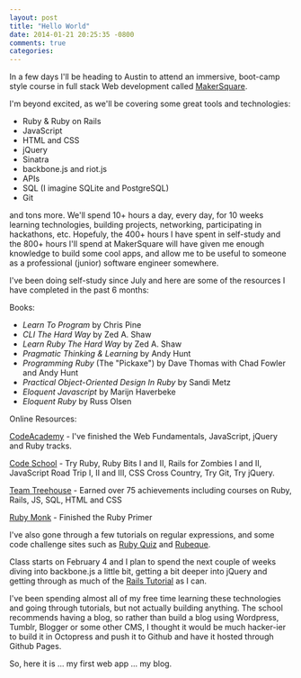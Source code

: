 ```yaml
---
layout: post
title: "Hello World"
date: 2014-01-21 20:25:35 -0800
comments: true
categories: 
---
```

In a few days I'll be heading to Austin to attend an immersive, boot-camp style course in full stack Web development called [MakerSquare](http://www.themakersquare.com).
<!-- more -->
I'm beyond excited, as we'll be covering some great tools and technologies:

+ Ruby & Ruby on Rails
+ JavaScript
+ HTML and CSS
+ jQuery
+ Sinatra
+ backbone.js and riot.js
+ APIs
+ SQL (I imagine SQLite and PostgreSQL)
+ Git

and tons more. We'll spend 10+ hours a day, every day, for 10 weeks learning technologies, building projects, networking, participating in hackathons, etc. Hopefuly, the 400+ hours I have spent in self-study and the 800+ hours I'll spend at MakerSquare will have given me enough knowledge to build some cool apps, and allow me to be useful to someone as a professional (junior) software engineer somewhere.

I've been doing self-study since July and here are some of the resources I have completed in the past 6 months:

Books:

+ *Learn To Program* by Chris Pine
+ *CLI The Hard Way* by Zed A. Shaw
+ *Learn Ruby The Hard Way* by Zed A. Shaw
+ *Pragmatic Thinking &amp; Learning* by Andy Hunt
+ *Programming Ruby* (The "Pickaxe") by Dave Thomas with Chad Fowler and Andy Hunt
+ *Practical Object-Oriented Design In Ruby* by Sandi Metz
+ *Eloquent Javascript* by Marijn Haverbeke
+ *Eloquent Ruby* by Russ Olsen

Online Resources:

[CodeAcademy](http://codecademy.com) - I've finished the Web Fundamentals, JavaScript, jQuery and Ruby tracks.

[Code School](http://codeschool.com) - Try Ruby, Ruby Bits I and II, Rails for Zombies I and II, JavaScript Road Trip I, II and III, CSS Cross Country, Try Git, Try jQuery.

[Team Treehouse](http://teamtreehouse.com) - Earned over 75 achievements including courses on Ruby, Rails, JS, SQL, HTML and CSS

[Ruby Monk](http://rubymonk.org) - Finished the Ruby Primer

I've also gone through a few tutorials on regular expressions, and some code challenge sites such as [Ruby Quiz](http://rubyquiz.com) and [Rubeque](http://rubeque.herokuapp.com).

Class starts on February 4 and I plan to spend the next couple of weeks diving into backbone.js a little bit, getting a bit deeper into jQuery and getting through as much of the [Rails Tutorial](http://ruby.railstutorial.org) as I can.

I've been spending almost all of my free time learning these technologies and going through tutorials, but not actually building anything. The school recommends having a blog, so rather than build a blog using Wordpress, Tumblr, Blogger or some other CMS, I thought it would be much hacker-ier to build it in Octopress and push it to Github and have it hosted through Github Pages.

So, here it is ... my first web app ... my blog.
